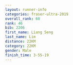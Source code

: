 ```yaml
---
layout: runner-info 
categories: fraser-ultra-2019 
overall_rank: 60
rank: 46
bib: 2206
first_name: Liang Seng
last_name: Lim
distance: 22KM
category: 22KM
gender: Male
finish_time: 3-55-19
---
```

